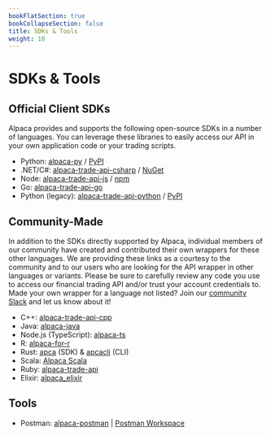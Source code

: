 ```yaml
---
bookFlatSection: true
bookCollapseSection: false
title: SDKs & Tools
weight: 10
---
```


# SDKs & Tools

## Official Client SDKs

Alpaca provides and supports the following open-source SDKs in a number of languages. You can leverage these libraries to easily access our API in your own application code or your trading scripts.

- Python: [alpaca-py](https://alpaca.markets/docs/python-sdk/) / [PyPI](https://pypi.org/project/alpaca-py/)
- .NET/C#: [alpaca-trade-api-csharp](https://github.com/alpacahq/alpaca-trade-api-csharp/) /
[NuGet](https://www.nuget.org/packages/Alpaca.Markets/)
- Node: [alpaca-trade-api-js](https://github.com/alpacahq/alpaca-trade-api-js/) / [npm](https://www.npmjs.com/package/@alpacahq/alpaca-trade-api)
- Go: [alpaca-trade-api-go](https://github.com/alpacahq/alpaca-trade-api-go/)
- Python (legacy): [alpaca-trade-api-python](https://github.com/alpacahq/alpaca-trade-api-python/) /
[PyPI](https://pypi.org/project/alpaca-trade-api/)


## Community-Made
In addition to the SDKs directly supported by Alpaca, individual members of our community have created and contributed their own wrappers for these other languages. We are providing these links as a courtesy to the community and to our users who are looking for the API wrapper in other languages or variants. Please be sure to carefully review any code you use to access our financial trading API and/or trust your account credentials to. Made your own wrapper for a language not listed? Join our [community Slack](https://alpaca.markets/slack) and let us know about it!

- C++: [alpaca-trade-api-cpp](https://github.com/marpaia/alpaca-trade-api-cpp)
- Java: [alpaca-java](https://github.com/Petersoj/alpaca-java)
- Node.js (TypeScript): [alpaca-ts](https://github.com/117/alpaca)
- R: [alpaca-for-r](https://github.com/jagg19/AlpacaforR)
- Rust: [apca](https://github.com/d-e-s-o/apca) (SDK) & [apcacli](https://github.com/d-e-s-o/apcacli) (CLI)
- Scala: [Alpaca Scala](https://github.com/cynance/alpaca-scala)
- Ruby: [alpaca-trade-api](https://github.com/ccjr/alpaca-trade-api)
- Elixir: [alpaca_elixir](https://github.com/jrusso1020/alpaca_elixir)


## Tools

- Postman: [alpaca-postman](https://github.com/alpacahq/alpaca-postman) | [Postman Workspace](https://www.postman.com/alpacamarkets)
